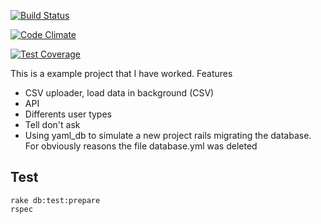 [![Build Status](https://travis-ci.org/xzdasx/example_ruby_app.svg?branch=master)](https://travis-ci.org/xzdasx/example_ruby_app)

[![Code Climate](https://codeclimate.com/github/xzdasx/example_ruby_app/badges/gpa.svg)](https://codeclimate.com/github/xzdasx/example_ruby_app)

[![Test Coverage](https://codeclimate.com/github/xzdasx/example_ruby_app/badges/coverage.svg)](https://codeclimate.com/github/xzdasx/example_ruby_app/coverage)


This is a example project that I have worked. Features

- CSV uploader, load data in background (CSV)
- API
- Differents user types
- Tell don't ask 
- Using yaml_db to simulate a new project rails migrating the database. For obviously reasons the file database.yml was deleted


## Test
  ```
  rake db:test:prepare
  rspec
  ```